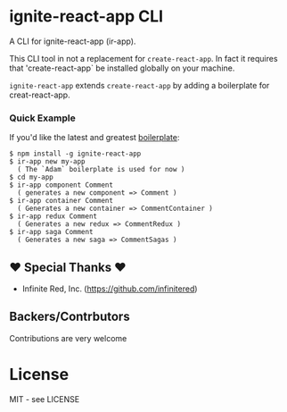 # ignite-react-app CLI

A CLI for ignite-react-app (ir-app).

This CLI tool in not a replacement for `create-react-app`. In fact it requires that 'create-react-app` be installed globally on your machine.

`ignite-react-app` extends `create-react-app` by adding a boilerplate for creat-react-app.

### Quick Example

If you'd like the latest and greatest [boilerplate](https://www.npmjs.com/package/ir-app-boilerplate-adam):

```
$ npm install -g ignite-react-app
$ ir-app new my-app
  ( The `Adam` boilerplate is used for now )
$ cd my-app
$ ir-app component Comment
  ( generates a new component => Comment )
$ ir-app container Comment
  ( Generates a new container => CommentContainer )
$ ir-app redux Comment
  ( Generates a new redux => CommentRedux )
$ ir-app saga Comment
  ( Generates a new saga => CommentSagas )
```

## :heart: Special Thanks :heart:

- Infinite Red, Inc. (<https://github.com/infinitered>)

## Backers/Contrbutors

Contributions are very welcome

# License

MIT - see LICENSE

